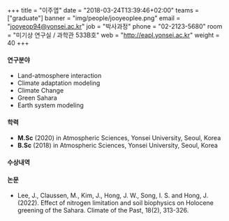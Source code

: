 ﻿+++
title = "이주엽"
date = "2018-03-24T13:39:46+02:00"
teams = ["graduate"]
banner = "img/people/jooyeoplee.png"
email = "jooyeop94@yonsei.ac.kr"
job = "박사과정"
phone = "02-2123-5680"
room = "미기상 연구실 / 과학관 533B호"
web = "http://eapl.yonsei.ac.kr"
weight = 40
+++

#### 연구분야
+ Land-atmosphere interaction
+ Climate adaptation modeling
+ Climate Change
+ Green Sahara
+ Earth system modeling

#### 학력
+ **M.Sc** (2020) in Atmospheric Sciences, Yonsei University, Seoul, Korea
+ **B.Sc** (2018) in Atmospheric Sciences, Yonsei University, Seoul, Korea

#### 수상내역

#### 논문
+ Lee, J., Claussen, M., Kim, J., Hong, J. W., Song, I. S. and Hong, J. (2022). Effect of nitrogen limitation and soil biophysics on Holocene greening of the Sahara. Climate of the Past, 18(2), 313-326.
